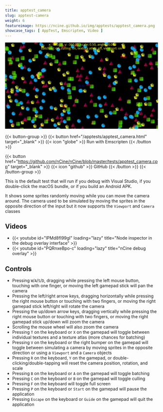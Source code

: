 ```yaml
---
title: apptest_camera
slug: apptest-camera
weight: 6
featureimage: https://ncine.github.io/img/apptests/apptest_camera.png
showcase_tags: [ AppTest, Emscripten, Video ]
---
```


![apptest_camera](/img/apptests/apptest_camera.png)

{{< button-group >}}
{{< button href="/apptests/apptest_camera.html" target="_blank" >}}
{{< icon "globe" >}} Run with Emscripten
{{< /button >}}

{{< button href="https://github.com/nCine/nCine/blob/master/tests/apptest_camera.cpp" target="_blank" >}}
{{< icon "github" >}} GitHub
{{< /button >}}
{{< /button-group >}}

This is the default test that will run if you debug with Visual Studio, if you double-click the macOS bundle, or if you build an Android APK.

It shows some sprites randomly moving while you can move the camera around.
The camera used to be simulated by moving the sprites in the opposite direction of the input but it now supports the `Viewport` and `Camera` classes

## Videos

- {{< youtube id="lPMd8fI99gI" loading="lazy" title="Node inspector in the debug overlay interface" >}}
- {{< youtube id="PQRnxeBpo-c" loading="lazy" title="nCine debug overlay" >}}

## Controls

- Pressing `W`/`A`/`S`/`D`, dragging while pressing the left mouse button, touching with one finger, or moving the left gamepad stick will pan the camera
- Pressing the left/right arrow keys, dragging horizontally while pressing the right mouse button or touching with two fingers, or moving the right gamepad stick left/right will rotate the camera
- Pressing the up/down arrow keys, dragging vertically while pressing the right mouse button or touching with two fingers, or moving the right gamepad stick up/down will zoom the camera
- Scrolling the mouse wheel will also zoom the camera
- Pressing `T` on the keyboard or `X` on the gamepad will toggle between individual textures and a texture atlas (more chances for batching)
- Pressing `V` on the keyboard or the right bumper on the gamepad will toggle between simulating a camera by moving sprites in the opposite direction or using a `Viewport` and a `Camera` objects
- Pressing `R` on the keyboard, `Y` on the gamepad, or double-clicking/double-tapping will reset the camera position, rotation, and scale
- Pressing `B` on the keyboard or `A` on the gamepad will toggle batching
- Pressing `C` on the keyboard or `B` on the gamepad will toggle culling
- Pressing `F` on the keyboard will toggle full screen
- Pressing `P` on the keyboard or `Start` on the gamepad will pause the application
- Pressing `Escape` on the keyboard or `Guide` on the gamepad will quit the application
